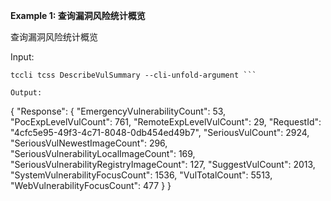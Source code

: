 **Example 1: 查询漏洞风险统计概览**

查询漏洞风险统计概览

Input: 

```
tccli tcss DescribeVulSummary --cli-unfold-argument ```

Output: 
```
{
    "Response": {
        "EmergencyVulnerabilityCount": 53,
        "PocExpLevelVulCount": 761,
        "RemoteExpLevelVulCount": 29,
        "RequestId": "4cfc5e95-49f3-4c71-8048-0db454ed49b7",
        "SeriousVulCount": 2924,
        "SeriousVulNewestImageCount": 296,
        "SeriousVulnerabilityLocalImageCount": 169,
        "SeriousVulnerabilityRegistryImageCount": 127,
        "SuggestVulCount": 2013,
        "SystemVulnerabilityFocusCount": 1536,
        "VulTotalCount": 5513,
        "WebVulnerabilityFocusCount": 477
    }
}
```

